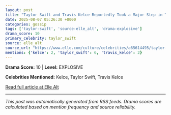 ```yaml
---
layout: post
title: "Taylor Swift and Travis Kelce Reportedly Took a Major Step in Their Relationship"
date: 2025-08-07 05:26:30 +0000
categories: gossip
tags: ['taylor-swift', 'source-elle_alt', 'drama-explosive']
drama_score: 10
primary_celebrity: taylor_swift
source: elle_alt
source_url: "https://www.elle.com/culture/celebrities/a65614495/taylor-swift-travis-kelce-ohio-house-hunting-report/"
mentions: {'kelce': 2, 'taylor_swift': 6, 'travis_kelce': 2}
---
```




**Drama Score:** 10 | **Level:** EXPLOSIVE

**Celebrities Mentioned:** Kelce, Taylor Swift, Travis Kelce

[Read full article at Elle Alt](https://www.elle.com/culture/celebrities/a65614495/taylor-swift-travis-kelce-ohio-house-hunting-report/)

---
*This post was automatically generated from RSS feeds. Drama scores are calculated based on mention frequency and source reliability.*
